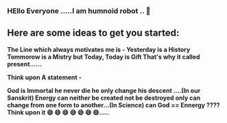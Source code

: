 ### HEllo  Everyone .....I am humnoid robot .. 👋

## Here are some ideas to get you started:

<b>The Line which always motivates me is - 
Yesterday is a History
Tommorow is a Mistry
but Today, Today is Gift
That's why it called present......

Think upon A statement - 

God is Immortal he never die he only change his descent ....(In our Sanskrit)
Energy can neither be created not be destroyed only can change from one form to another...(In Science)
can God == Ennergy ????   Think upon it 😄 😄 😄 😄 😄 😄 😄.....</b>

<!--
**omkrit/omkrit** is a ✨ _special_ ✨ repository because its `README.md` (this file) appears on your GitHub profile.



- 🔭 I’m currently working on Python Technology for making my experience better and tackle the mass market of IT sector as an Employee in reputed company.
- 🌱 I’m currently learning Machine Learning different Algorithms . How to work on those algorithms? 
- 👯 I’m looking to collaborate on Github community as a campus leader
- 🤔 I’m looking for help with my knowledge to the every suffering student eho seek help in learning.
- 💬 Ask me about Python , C++, C, MySQL, Data Science, Machine Learning, Artificia Intelligence
- 📫 How to reach me: 
- 😄 Pronouns: Omii...
- ⚡ Fun fact:  I am cool deep thinker and always up for the quick discussion related to the future aspact future technology.
-->
